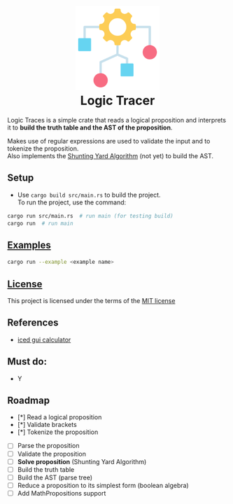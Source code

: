 <h1 align="center">
    <img src="resources/img/algorithm.png" alt="Algorithm" width="192">
    <div align="center">Logic Tracer</div>
</h1>

Logic Traces is a simple crate that reads a logical proposition and interprets it to **build the truth table and the AST of the proposition**.  

Makes use of regular expressions are used to validate the input and to tokenize the proposition.  
Also implements the [Shunting Yard Algorithm](https://en.wikipedia.org/wiki/Shunting-yard_algorithm) (not yet) to build the AST.

## Setup

- Use `cargo build src/main.rs` to build the project.  
To run the project, use the command:

```bash
cargo run src/main.rs  # run main (for testing build)
cargo run  # run main
```

## [Examples](./examples/README.md)

```bash
cargo run --example <example name>
```


## [License](LICENSE)

This project is licensed under the terms of the [MIT license](./LICENSE)

## References
- [iced gui calculator](https://codinginformer.com/blog/rust-iced-calculator-tutorial)

## Must do:
- Y

## Roadmap
- [*] Read a logical proposition
- [*] Validate brackets
- [*] Tokenize the proposition
- [ ] Parse the proposition
- [ ] Validate the proposition
- [ ] **Solve proposition** (Shunting Yard Algorithm)
- [ ] Build the truth table
- [ ] Build the AST (parse tree)
- [ ] Reduce a proposition to its simplest form (boolean algebra) 
- [ ] Add MathPropositions support
